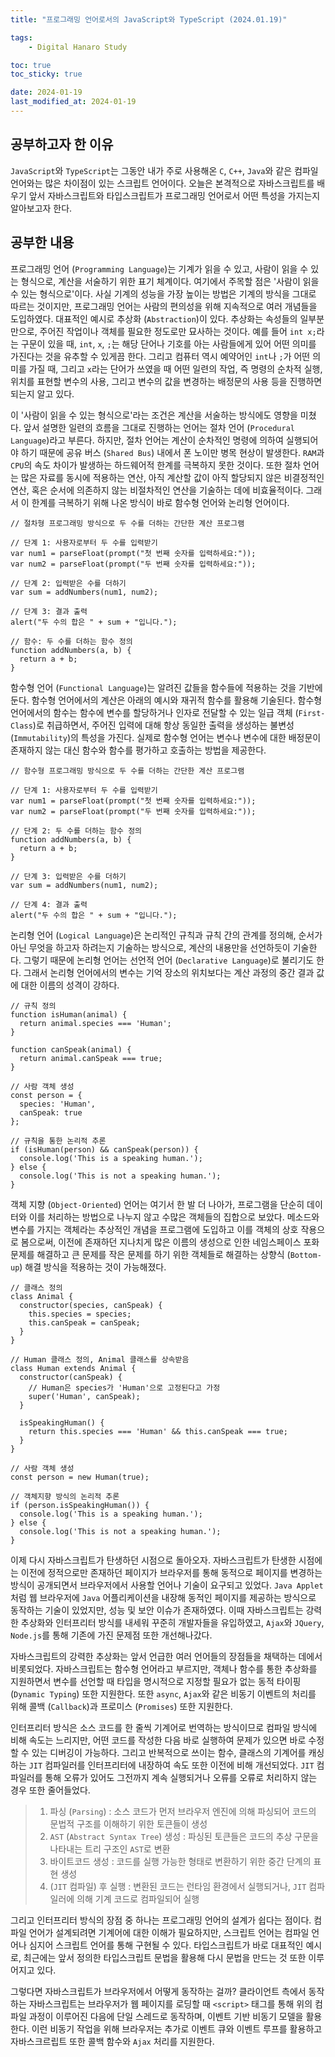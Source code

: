 ```yaml
---
title: "프로그래밍 언어로서의 JavaScript와 TypeScript (2024.01.19)"

tags:
    - Digital Hanaro Study

toc: true
toc_sticky: true

date: 2024-01-19
last_modified_at: 2024-01-19
---
```


## 공부하고자 한 이유

```JavaScript```와 ```TypeScript```는 그동안 내가 주로 사용해온 ```C```, ```C++```, ```Java```와 같은 컴파일 언어와는 많은 차이점이 있는 스크립트 언어이다. 오늘은 본격적으로 자바스크립트를 배우기 앞서 자바스크립트와 타입스크립트가 프로그래밍 언어로서 어떤 특성을 가지는지 알아보고자 한다.

## 공부한 내용

프로그래밍 언어 (```Programming Language```)는 기계가 읽을 수 있고, 사람이 읽을 수 있는 형식으로, 계산을 서술하기 위한 표기 체계이다. 여기에서 주목할 점은 '사람이 읽을 수 있는 형식으로'이다. 사실 기계의 성능을 가장 높이는 방법은 기계의 방식을 그대로 따르는 것이지만, 프로그래밍 언어는 사람의 편의성을 위해 지속적으로 여러 개념들을 도입하였다. 대표적인 예시로 추상화 (```Abstraction```)이 있다. 추상화는 속성들의 일부분만으로, 주어진 작업이나 객체를 필요한 정도로만 묘사하는 것이다. 예를 들어 ```int x;```라는 구문이 있을 때, ```int```, ```x```, ```;```는 해당 단어나 기호를 아는 사람들에게 있어 어떤 의미를 가진다는 것을 유추할 수 있게끔 한다. 그리고 컴퓨터 역시 예약어인 ```int```나 ```;```가 어떤 의미를 가질 때, 그리고 ```x```라는 단어가 쓰였을 때 어떤 일련의 작업, 즉 명령의 순차적 실행, 위치를 표현할 변수의 사용, 그리고 변수의 값을 변경하는 배정문의 사용 등을 진행하면 되는지 알고 있다.

이 '사람이 읽을 수 있는 형식으로'라는 조건은 계산을 서술하는 방식에도 영향을 미쳤다. 앞서 설명한 일련의 흐름을 그대로 진행하는 언어는 절차 언어 (```Procedural Language```)라고 부른다. 하지만, 절차 언어는 계산이 순차적인 명령에 의하여 실행되어야 하기 때문에 공유 버스 (```Shared Bus```) 내에서 폰 노이만 병목 현상이 발생한다. ```RAM```과 ```CPU```의 속도 차이가 발생하는 하드웨어적 한계를 극복하지 못한 것이다. 또한 절차 언어는 많은 자료를 동시에 적용하는 연산, 아직 계산할 값이 아직 할당되지 않은 비결정적인 연산, 혹은 순서에 의존하지 않는 비절차적인 연산을 기술하는 데에 비효율적이다. 그래서 이 한계를 극복하기 위해 나온 방식이 바로 함수형 언어와 논리형 언어이다.

```
// 절차형 프로그래밍 방식으로 두 수를 더하는 간단한 계산 프로그램

// 단계 1: 사용자로부터 두 수를 입력받기
var num1 = parseFloat(prompt("첫 번째 숫자를 입력하세요:"));
var num2 = parseFloat(prompt("두 번째 숫자를 입력하세요:"));

// 단계 2: 입력받은 수를 더하기
var sum = addNumbers(num1, num2);

// 단계 3: 결과 출력
alert("두 수의 합은 " + sum + "입니다.");

// 함수: 두 수를 더하는 함수 정의
function addNumbers(a, b) {
  return a + b;
}
```

함수형 언어 (```Functional Language```)는 알려진 값들을 함수들에 적용하는 것을 기반에 둔다. 함수형 언어에서의 계산은 아래의 예시와 재귀적 함수를 활용해 기술된다. 함수형 언어에서의 함수는 함수에 변수를 할당하거나 인자로 전달할 수 있는 일급 객체 (```First-Class```)로 취급하면서, 주어진 입력에 대해 항상 동일한 출력을 생성하는 불변성 (```Immutability```)의 특성을 가진다. 실제로 함수형 언어는 변수나 변수에 대한 배정문이 존재하지 않는 대신 함수와 함수를 평가하고 호출하는 방법을 제공한다.

```
// 함수형 프로그래밍 방식으로 두 수를 더하는 간단한 계산 프로그램

// 단계 1: 사용자로부터 두 수를 입력받기
var num1 = parseFloat(prompt("첫 번째 숫자를 입력하세요:"));
var num2 = parseFloat(prompt("두 번째 숫자를 입력하세요:"));

// 단계 2: 두 수를 더하는 함수 정의
function addNumbers(a, b) {
  return a + b;
}

// 단계 3: 입력받은 수를 더하기
var sum = addNumbers(num1, num2);

// 단계 4: 결과 출력
alert("두 수의 합은 " + sum + "입니다.");
```

논리형 언어 (```Logical Language```)은 논리적인 규칙과 규칙 간의 관계를 정의해, 순서가 아닌 무엇을 하고자 하려는지 기술하는 방식으로, 계산의 내용만을 선언하듯이 기술한다. 그렇기 때문에 논리형 언어는 선언적 언어 (```Declarative Language```)로 불리기도 한다. 그래서 논리형 언어에서의 변수는 기억 장소의 위치보다는 계산 과정의 중간 결과 값에 대한 이름의 성격이 강하다.

```
// 규칙 정의
function isHuman(animal) {
  return animal.species === 'Human';
}

function canSpeak(animal) {
  return animal.canSpeak === true;
}

// 사람 객체 생성
const person = {
  species: 'Human',
  canSpeak: true
};

// 규칙을 통한 논리적 추론
if (isHuman(person) && canSpeak(person)) {
  console.log('This is a speaking human.');
} else {
  console.log('This is not a speaking human.');
}
```

객체 지향 (```Object-Oriented```) 언어는 여기서 한 발 더 나아가, 프로그램을 단순히 데이터와 이를 처리하는 방법으로 나누지 않고 수많은 객체들의 집합으로 보았다. 메소드와 변수를 가지는 객체라는 추상적인 개념을 프로그램에 도입하고 이를 객체의 상호 작용으로 봄으로써, 이전에 존재하던 지나치게 많은 이름의 생성으로 인한 네임스페이스 포화 문제를 해결하고 큰 문제를 작은 문제를 하기 위한 객체들로 해결하는 상향식 (```Bottom-up```) 해결 방식을 적용하는 것이 가능해졌다.

```
// 클래스 정의
class Animal {
  constructor(species, canSpeak) {
    this.species = species;
    this.canSpeak = canSpeak;
  }
}

// Human 클래스 정의, Animal 클래스를 상속받음
class Human extends Animal {
  constructor(canSpeak) {
    // Human은 species가 'Human'으로 고정된다고 가정
    super('Human', canSpeak);
  }

  isSpeakingHuman() {
    return this.species === 'Human' && this.canSpeak === true;
  }
}

// 사람 객체 생성
const person = new Human(true);

// 객체지향 방식의 논리적 추론
if (person.isSpeakingHuman()) {
  console.log('This is a speaking human.');
} else {
  console.log('This is not a speaking human.');
}
```

이제 다시 자바스크립트가 탄생하던 시점으로 돌아오자. 자바스크립트가 탄생한 시점에는 이전에 정적으로만 존재하던 페이지가 브라우저를 통해 동적으로 페이지를 변경하는 방식이 공개되면서 브라우저에서 사용할 언어나 기술이 요구되고 있었다. ```Java Applet```처럼 웹 브라우저에 ```Java``` 어플리케이션을 내장해 동적인 페이지를 제공하는 방식으로 동작하는 기술이 있었지만, 성능 및 보안 이슈가 존재하였다. 이때 자바스크립트는 강력한 추상화와 인터프리터 방식를 내세워 꾸준히 개발자들을 유입하였고, ```Ajax```와 ```JQuery```, ```Node.js```를 통해 기존에 가진 문제점 또한 개선해나갔다.

자바스크립트의 강력한 추상화는 앞서 언급한 여러 언어들의 장점들을 채택하는 데에서 비롯되었다. 자바스크립트는 함수형 언어라고 부르지만, 객체나 함수를 통한 추상화를 지원하면서 변수를 선언할 때 타입을 명시적으로 지정할 필요가 없는 동적 타이핑 (```Dynamic Typing```) 또한 지원한다. 또한 ```async```, ```Ajax```와 같은 비동기 이벤트의 처리를 위해 콜백 (```Callback```)과 프로미스 (```Promises```) 또한 지원한다.

인터프리터 방식은 소스 코드를 한 줄씩 기계어로 번역하는 방식이므로 컴파일 방식에 비해 속도는 느리지만, 어떤 코드를 작성한 다음 바로 실행하여 문제가 있으면 바로 수정할 수 있는 디버깅이 가능하다. 그리고 반복적으로 쓰이는 함수, 클래스의 기계어를 캐싱하는 ```JIT``` 컴파일러를 인터프리터에 내장하여 속도 또한 이전에 비해 개선되었다. ```JIT``` 컴파일러를 통해 오류가 있어도 그전까지 계속 실행되거나 오류를 오류로 처리하지 않는 경우 또한 줄어들었다.

> 1. 파싱 (```Parsing```) : 소스 코드가 먼저 브라우저 엔진에 의해 파싱되어 코드의 문법적 구조를 이해하기 위한 토큰들이 생성
> 2. ```AST``` (```Abstract Syntax Tree```) 생성 : 파싱된 토큰들은 코드의 추상 구문을 나타내는 트리 구조인 ```AST```로 변환
> 3. 바이트코드 생성 : 코드를 실행 가능한 형태로 변환하기 위한 중간 단계의 표현 생성
> 4. (```JIT``` 컴파일) 후 실행 : 변환된 코드는 런타임 환경에서 실행되거나, ```JIT``` 컴파일러에 의해 기계 코드로 컴파일되어 실행

그리고 인터프리터 방식의 장점 중 하나는 프로그래밍 언어의 설계가 쉽다는 점이다. 컴파일 언어가 설계되려면 기계어에 대한 이해가 필요하지만, 스크립트 언어는 컴파일 언어나 심지어 스크립트 언어를 통해 구현될 수 있다. 타입스크립트가 바로 대표적인 예시로, 최근에는 앞서 정의한 타입스크립트 문법을 활용해 다시 문법을 만드는 것 또한 이루어지고 있다.

그렇다면 자바스크립트가 브라우저에서 어떻게 동작하는 걸까? 클라이언트 측에서 동작하는 자바스크립트는 브라우저가 웹 페이지를 로딩할 때 ```<script>``` 태그를 통해 위의 컴파일 과정이 이루어진 다음에 단일 스레드로 동작하며, 이벤트 기반 비동기 모델을 활용한다. 이런 비동기 작업을 위해 브라우저는 추가로 이벤트 큐와 이벤트 루프를 활용하고 자바스크르립트 또한 콜백 함수와 ```Ajax``` 처리를 지원한다.